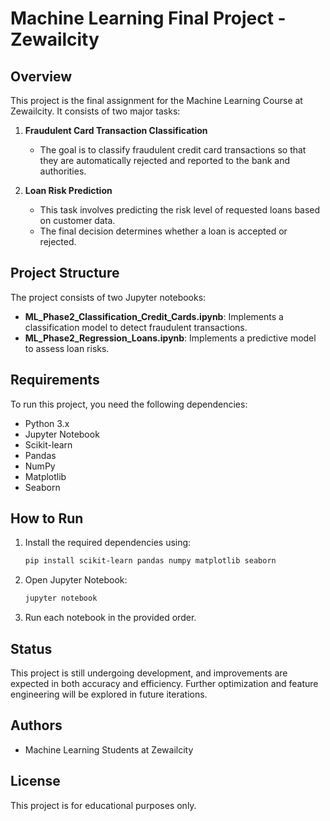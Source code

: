 # Machine Learning Final Project - Zewailcity

## Overview
This project is the final assignment for the Machine Learning Course at Zewailcity. It consists of two major tasks:

1. **Fraudulent Card Transaction Classification**
   - The goal is to classify fraudulent credit card transactions so that they are automatically rejected and reported to the bank and authorities.
   
2. **Loan Risk Prediction**
   - This task involves predicting the risk level of requested loans based on customer data.
   - The final decision determines whether a loan is accepted or rejected.

## Project Structure
The project consists of two Jupyter notebooks:
- **ML_Phase2_Classification_Credit_Cards.ipynb**: Implements a classification model to detect fraudulent transactions.
- **ML_Phase2_Regression_Loans.ipynb**: Implements a predictive model to assess loan risks.

## Requirements
To run this project, you need the following dependencies:
- Python 3.x
- Jupyter Notebook
- Scikit-learn
- Pandas
- NumPy
- Matplotlib
- Seaborn

## How to Run
1. Install the required dependencies using:
   ```bash
   pip install scikit-learn pandas numpy matplotlib seaborn
   ```
2. Open Jupyter Notebook:
   ```bash
   jupyter notebook
   ```
3. Run each notebook in the provided order.

## Status
This project is still undergoing development, and improvements are expected in both accuracy and efficiency. Further optimization and feature engineering will be explored in future iterations.

## Authors
- Machine Learning Students at Zewailcity

## License
This project is for educational purposes only.


